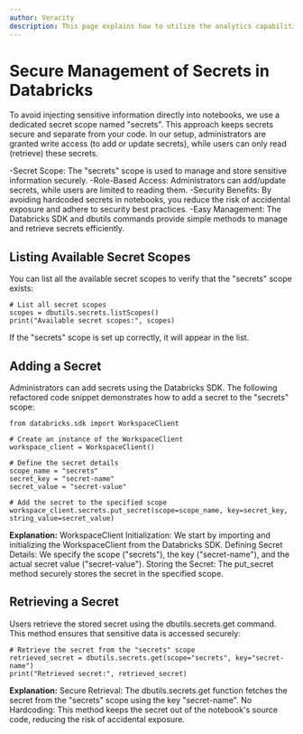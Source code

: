 ```yaml
---
author: Veracity
description: This page explains how to utilize the analytics capabilities
---
```


# Secure Management of Secrets in Databricks

To avoid injecting sensitive information directly into notebooks, we use a dedicated secret scope named "secrets". This approach keeps secrets secure and separate from your code. In our setup, administrators are granted write access (to add or update secrets), while users can only read (retrieve) these secrets.

-Secret Scope: The "secrets" scope is used to manage and store sensitive information securely.
-Role-Based Access: Administrators can add/update secrets, while users are limited to reading them.
-Security Benefits: By avoiding hardcoded secrets in notebooks, you reduce the risk of accidental exposure and adhere to security best practices.
-Easy Management: The Databricks SDK and dbutils commands provide simple methods to manage and retrieve secrets efficiently.

## Listing Available Secret Scopes
You can list all the available secret scopes to verify that the "secrets" scope exists:

```
# List all secret scopes
scopes = dbutils.secrets.listScopes()
print("Available secret scopes:", scopes)
``` 
If the "secrets" scope is set up correctly, it will appear in the list.


## Adding a Secret
Administrators can add secrets using the Databricks SDK. The following refactored code snippet demonstrates how to add a secret to the "secrets" scope:

``` 
from databricks.sdk import WorkspaceClient

# Create an instance of the WorkspaceClient
workspace_client = WorkspaceClient()

# Define the secret details
scope_name = "secrets"
secret_key = "secret-name"
secret_value = "secret-value"

# Add the secret to the specified scope
workspace_client.secrets.put_secret(scope=scope_name, key=secret_key, string_value=secret_value)
```

**Explanation:**
WorkspaceClient Initialization: We start by importing and initializing the WorkspaceClient from the Databricks SDK.
Defining Secret Details: We specify the scope ("secrets"), the key ("secret-name"), and the actual secret value ("secret-value").
Storing the Secret: The put_secret method securely stores the secret in the specified scope.


## Retrieving a Secret
Users retrieve the stored secret using the dbutils.secrets.get command. This method ensures that sensitive data is accessed securely:

```
# Retrieve the secret from the "secrets" scope
retrieved_secret = dbutils.secrets.get(scope="secrets", key="secret-name")
print("Retrieved secret:", retrieved_secret)
```

**Explanation:**
Secure Retrieval: The dbutils.secrets.get function fetches the secret from the "secrets" scope using the key "secret-name".
No Hardcoding: This method keeps the secret out of the notebook's source code, reducing the risk of accidental exposure.


